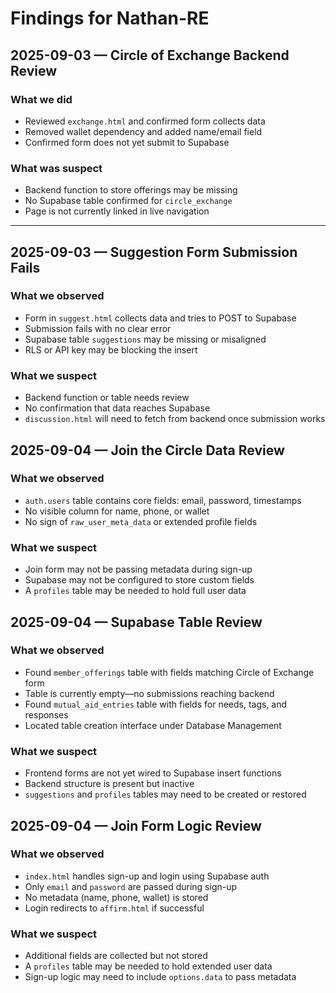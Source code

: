 # Findings for Nathan-RE

## 2025-09-03 — Circle of Exchange Backend Review

### What we did
- Reviewed `exchange.html` and confirmed form collects data
- Removed wallet dependency and added name/email field
- Confirmed form does not yet submit to Supabase

### What was suspect
- Backend function to store offerings may be missing
- No Supabase table confirmed for `circle_exchange`
- Page is not currently linked in live navigation

---

## 2025-09-03 — Suggestion Form Submission Fails

### What we observed
- Form in `suggest.html` collects data and tries to POST to Supabase
- Submission fails with no clear error
- Supabase table `suggestions` may be missing or misaligned
- RLS or API key may be blocking the insert

### What we suspect
- Backend function or table needs review
- No confirmation that data reaches Supabase
- `discussion.html` will need to fetch from backend once submission works 

## 2025-09-04 — Join the Circle Data Review

### What we observed
- `auth.users` table contains core fields: email, password, timestamps
- No visible column for name, phone, or wallet
- No sign of `raw_user_meta_data` or extended profile fields

### What we suspect
- Join form may not be passing metadata during sign-up
- Supabase may not be configured to store custom fields
- A `profiles` table may be needed to hold full user data

## 2025-09-04 — Supabase Table Review

### What we observed
- Found `member_offerings` table with fields matching Circle of Exchange form
- Table is currently empty—no submissions reaching backend
- Found `mutual_aid_entries` table with fields for needs, tags, and responses
- Located table creation interface under Database Management

### What we suspect
- Frontend forms are not yet wired to Supabase insert functions
- Backend structure is present but inactive
- `suggestions` and `profiles` tables may need to be created or restored 

## 2025-09-04 — Join Form Logic Review

### What we observed
- `index.html` handles sign-up and login using Supabase auth
- Only `email` and `password` are passed during sign-up
- No metadata (name, phone, wallet) is stored
- Login redirects to `affirm.html` if successful

### What we suspect
- Additional fields are collected but not stored
- A `profiles` table may be needed to hold extended user data
- Sign-up logic may need to include `options.data` to pass metadata 